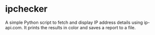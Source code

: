 # ipchecker
A simple Python script to fetch and display IP address details using ip-api.com. It prints the results in color and saves a report to a file.
